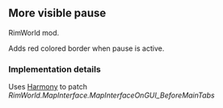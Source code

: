 ## More visible pause

RimWorld mod.

Adds red colored border when pause is active.

### Implementation details

Uses [Harmony] to patch _RimWorld.MapInterface.MapInterfaceOnGUI_BeforeMainTabs_

[Harmony]: https://github.com/pardeike/Harmony